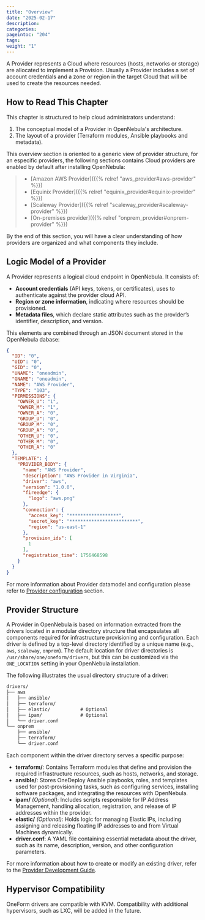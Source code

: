 ```yaml
---
title: "Overview"
date: "2025-02-17"
description:
categories:
pageintoc: "204"
tags:
weight: "1"
---
```


<!--# Overview -->

A Provider represents a Cloud where resources (hosts, networks or storage) are allocated to implement a Provision. Usually a Provider includes a set of account credentials and a zone or region in the target Cloud that will be used to create the resources needed.

## How to Read This Chapter

This chapter is structured to help cloud administrators understand:

1. The conceptual model of a Provider in OpenNebula's architecture.
2. The layout of a provider (Terraform modules, Ansible playbooks and metadata).

This overview section is oriented to a generic view of provider structure, for an especific providers, the following sections contains Cloud providers are enabled by default after installing OpenNebula:

> - [Amazon AWS Provider]({{% relref "aws_provider#aws-provider" %}})
> - [Equinix Provider]({{% relref "equinix_provider#equinix-provider" %}})
> - [Scaleway Provider]({{% relref "scaleway_provider#scaleway-provider" %}})
> - [On-premises provider]({{% relref "onprem_provider#onprem-provider" %}})

By the end of this section, you will have a clear understanding of how providers are organized and what components they include.

## Logic Model of a Provider

A Provider represents a logical cloud endpoint in OpenNebula. It consists of:

- **Account credentials** (API keys, tokens, or certificates), uses to authenticate against the provider cloud API.
- **Region or zone information**, indicating where resources should be provisioned.
- **Metadata files**, which declare static attributes such as the provider’s identifier, description, and version.

This elements are combined through an JSON document stored in the OpenNebula dabase:

```json
{
  "ID": "0",
  "UID": "0",
  "GID": "0",
  "UNAME": "oneadmin",
  "GNAME": "oneadmin",
  "NAME": "AWS Provider",
  "TYPE": "103",
  "PERMISSIONS": {
    "OWNER_U": "1",
    "OWNER_M": "1",
    "OWNER_A": "0",
    "GROUP_U": "0",
    "GROUP_M": "0",
    "GROUP_A": "0",
    "OTHER_U": "0",
    "OTHER_M": "0",
    "OTHER_A": "0"
  },
  "TEMPLATE": {
    "PROVIDER_BODY": {
      "name": "AWS Provider",
      "description": "AWS Provider in Virginia",
      "driver": "aws",
      "version": "1.0.0",
      "fireedge": {
        "logo": "aws.png"
      },
      "connection": {
        "access_key": "******************",
        "secret_key": "*************************",
        "region": "us-east-1"
      },
      "provision_ids": [
        1
      ],
      "registration_time": 1756468598
    }
  }
}
```

For more information about Provider datamodel and configuration please refer to [Provider configuration](/product/operation_references/configuration_references/provider.md) section.

## Provider Structure

A Provider in OpenNebula is based on information extracted from the drivers located in a modular directory structure that encapsulates all components required for infrastructure provisioning and configuration. Each driver is defined by a top-level directory identified by a unique name (e.g., `aws`, `scaleway`, `onprem`). The default location for driver directories is `/usr/share/one/oneform/drivers`, but this can be customized via the `ONE_LOCATION` setting in your OpenNebula installation.

The following illustrates the usual directory structure of a driver:

```default
drivers/
├── aws
│   ├── ansible/
│   ├── terraform/
│   ├── elastic/           # Optional
│   ├── ipam/              # Optional
│   └── driver.conf
└── onprem
    ├── ansible/
    ├── terraform/
    └── driver.conf
```

Each component within the driver directory serves a specific purpose:

- **terraform/**: Contains Terraform modules that define and provision the required infrastructure resources, such as hosts, networks, and storage.
- **ansible/**: Stores OneDeploy Ansible playbooks, roles, and templates used for post-provisioning tasks, such as configuring services, installing software packages, and integrating the resources with OpenNebula.
- **ipam/** *(Optional)*: Includes scripts responsible for IP Address Management, handling allocation, registration, and release of IP addresses within the provider.
- **elastic/** *(Optional)*: Holds logic for managing Elastic IPs, including assigning and releasing floating IP addresses to and from Virtual Machines dynamically.
- **driver.conf**: A YAML file containing essential metadata about the driver, such as its name, description, version, and other configuration parameters.

For more information about how to create or modify an existing driver, refer to the [Provider Development Guide](/product/integration_references/edge_provider_driver_development/_index.md).

## Hypervisor Compatibility

OneForm drivers are compatible with KVM. Compatibility with additional hypervisors, such as LXC, will be added in the future.
